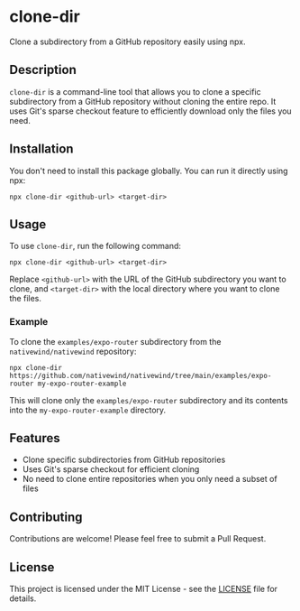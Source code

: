 # clone-dir

Clone a subdirectory from a GitHub repository easily using npx.

## Description

`clone-dir` is a command-line tool that allows you to clone a specific subdirectory from a GitHub repository without cloning the entire repo. It uses Git's sparse checkout feature to efficiently download only the files you need.

## Installation

You don't need to install this package globally. You can run it directly using npx:

```
npx clone-dir <github-url> <target-dir>
```

## Usage

To use `clone-dir`, run the following command:

```
npx clone-dir <github-url> <target-dir>
```

Replace `<github-url>` with the URL of the GitHub subdirectory you want to clone, and `<target-dir>` with the local directory where you want to clone the files.

### Example

To clone the `examples/expo-router` subdirectory from the `nativewind/nativewind` repository:

```
npx clone-dir https://github.com/nativewind/nativewind/tree/main/examples/expo-router my-expo-router-example
```

This will clone only the `examples/expo-router` subdirectory and its contents into the `my-expo-router-example` directory.

## Features

- Clone specific subdirectories from GitHub repositories
- Uses Git's sparse checkout for efficient cloning
- No need to clone entire repositories when you only need a subset of files

## Contributing

Contributions are welcome! Please feel free to submit a Pull Request.

## License

This project is licensed under the MIT License - see the [LICENSE](LICENSE) file for details.
